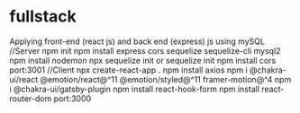 # fullstack
Applying front-end (react js) and back end (express) js using mySQL
//Server
npm init
npm install express cors sequelize sequelize-cli mysql2
npm install nodemon
npx sequelize init or sequelize init
npm install cors
port:3001
//Client
npx create-react-app .
npm install axios
npm i @chakra-ui/react @emotion/react@^11 @emotion/styled@^11 framer-motion@^4
npm i @chakra-ui/gatsby-plugin
npm install react-hook-form
npm install react-router-dom
port:3000

